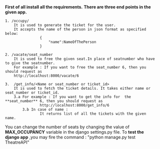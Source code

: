 
**First of all install all the requirements.**
**There are three end points in the given app.**

	1. /occupy/
	 	It is used to generate the ticket for the user.
	 	It accepts the name of the person in json format as specified below:
	 				{
	 					"name":NameOfThePerson
	 				}

	2. /vacate/seat_number
		It is used to free the given seat.In place of seatnumber who have to give the seatnumber.
		For example : If you want to free the seat_number 6, then you should request as
		http://localhost:8000/vacate/6

	3.  /get_info/<Name or seat_number or ticket_id>
	    It is used to fetch the ticket details. It takes either name or seat_number or ticket_id.
	    3.a For example : If you want to get the info for  the **seat_number** 6, then you should request as
					http://localhost:8000/get_info/6
			3.b In case of name :
					It returns list of all the tickets with the given name.


You can change the number of seats by changing the value of **MAX_OCCUPANCY** variable in the django settings.py file.
To **test the django app** ,you may fire the command : "python manage.py test TheatreAPI"
